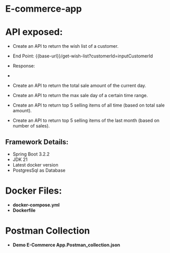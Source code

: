 # E-commerce-app

# API exposed:

- Create an API to return the wish list of a customer.
- End Point: {{base-url}}/get-wish-list?customerId=inputCustomerId
- Response:
- 




- Create an API to return the total sale amount of the current day.
- Create an API to return the max sale day of a certain time range.
- Create an API to return top 5 selling items of all time (based on total sale amount).
- Create an API to return top 5 selling items of the last month (based on number of sales).

## Framework Details:

- Spring Boot 3.2.2
- JDK 21
- Latest docker version
- PostgresSql as Database

# Docker Files:

- **docker-compose.yml**
- **Dockerfile**


# Postman Collection

- **Demo E-Commerce App.Postman_collection.json**


